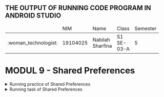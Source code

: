 ## THE OUTPUT OF RUNNING CODE PROGRAM IN ANDROID STUDIO
<table>
    <thead>
        <tr>
            <td></td>
            <td>NIM</td>
            <td>Name</td>
            <td>Class</td>
            <td>Semester</td>
        </tr>
    </thead>
    <tbody>
        <tr>
            <td>:woman_technologist:</td>
            <td>19104025</td>
            <td>Nabilah Sharfina</td>
            <td>S1 SE-03-A</td>
            <td>5</td>
        </tr>
    </tbody>
</table>

# MODUL 9 - Shared Preferences
<details>
    <summary>Running practice of Shared Preferences</summary>

1. Tampilan menu utama sebelum diinputkan data
   <img src="https://user-images.githubusercontent.com/58089002/152657931-8b95a683-5f20-4e17-9958-0a45f68d77ff.jpeg"></img>
2. Tampilan setting ketika menginputkan data
    - Light Theme
   <img src="https://user-images.githubusercontent.com/58089002/152657934-662b47e0-bd60-488d-a9be-b1acaeb98b37.jpeg"></img>
    - Dark Theme
   <img src="https://user-images.githubusercontent.com/58089002/152657938-329ecc12-247f-483f-831c-b2530ad4eb14.jpeg"></img>
3. Apabila data tersimpan, maka akan tampil seperti berikut
    - Light Theme
   <img src="https://user-images.githubusercontent.com/58089002/152657935-58abf665-2b82-4acd-b3d3-90bf6edadc1c.jpeg"></img>
    - Dark Theme
   <img src="https://user-images.githubusercontent.com/58089002/152657939-6c80bcae-9710-4817-8b5e-1e49c32de3a5.jpeg"></img>
</details>
<details>
    <summary>Running task of Shared Preferences</summary>

1. Tampilan setting ketika menginputkan data
    - Light Theme
   <img src="https://user-images.githubusercontent.com/58089002/152657979-90fb6645-45cf-440e-9154-7a551e1b2350.jpeg"></img>
    - Dark Theme
   <img src="https://user-images.githubusercontent.com/58089002/152657982-66d5f575-5e54-4979-bc0e-4e56e1fa50bc.jpeg"></img>
2. Apabila data tersimpan, maka akan tampil seperti berikut
    - Light Theme
   <img src="https://user-images.githubusercontent.com/58089002/152657981-db58e54b-71bf-45cb-a315-467215fe2561.jpeg"></img>
    - Dark Theme
   <img src="https://user-images.githubusercontent.com/58089002/152657984-26272717-122a-49a9-a684-763e6b90abab.jpeg"></img>
</details>